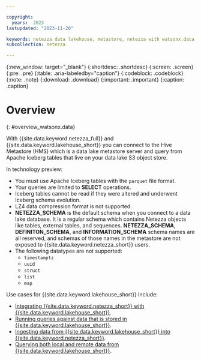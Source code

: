 ```yaml
---

copyright:
  years:  2023
lastupdated: "2023-11-20"

keywords: netezza data lakehouse, metastore, netezza with watsonx.data
subcollection: netezza

---
```


{:new_window: target="_blank"}
{:shortdesc: .shortdesc}
{:screen: .screen}
{:pre: .pre}
{:table: .aria-labeledby="caption"}
{:codeblock: .codeblock}
{:note: .note}
{:download: .download}
{:important: .important}
{:caption: .caption}

# Overview
{: #overview_watsonx.data}

With {{site.data.keyword.netezza_full}} and {{site.data.keyword.lakehouse_short}} you can connect to the Hive Metastore (HMS) which is a data lake metastore server and query from Apache Iceberg tables that live on your data lake S3 object store.

In technology preview:

- You must use Apache Iceberg tables with the `parquet` file format.
- Your queries are limited to **SELECT** operations.
- Iceberg tables cannot be read if they were altered and underwent Iceberg schema evolution.
- LZ4 data compression format is not supported.
- **NETEZZA_SCHEMA** is the default schema when you connect to a data lake database. It is a regular schema which contains Netezza objects like tables, external tables, and sequences. **NETEZZA_SCHEMA**, **DEFINITON_SCHEMA**, and **INFORMATION_SCHEMA** schema names are all reserved, and schemas of those names in the metastore are not exposed to {{site.data.keyword.netezza_short}} users.
- The following datatypes are not supported:
  - `timestamptz`
  - `uuid`
  - `struct`
  - `list`
  - `map`

Use cases for {{site.data.keyword.lakehouse_short}} include:

- [Integrating {{site.data.keyword.netezza_short}} with {{site.data.keyword.lakehouse_short}}](/docs/netezza?topic=netezza-integratenps_watsonx.data).
- [Running queries against data that is stored in {{site.data.keyword.lakehouse_short}}](/docs/netezza?topic=netezza-querying_watsonx.data).
- [Ingesting data from {{site.data.keyword.lakehouse_short}} into {{site.data.keyword.netezza_short}}](/docs/netezza?topic=netezza-ingest_watsonx.data).
- [Querying both local and remote data from {{site.data.keyword.lakehouse_short}}](/docs/netezza?topic=netezza-merging_watsonx.data).
